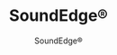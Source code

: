 ---
title: "SoundEdge®"
image_primary: "img/Arktura-SoundEdge-Ceiling-Feature-Image-v1-1600x1600.png"
image_secondary: "img/Arktura-SoundEdge-UK-Winslow-Lexington-Kentucky_WEB_1-scaled.jpg"
description: "SoundEdge%AE%20ceiling%20system%20offers%20flexible%20building%20blocks%20to%20easily%20achieve%20enhanced%20acoustical%20performance%20and%20design%20effects.%20Its%20modular%20single%20fin%20design%2C%20available%20in%20a%20multitude%20of%20lengths%20and%20depths%2C%20is%20easy%20to%20install%2C%20and%20can%20be%20mixed%20and%20matched%20in%20numerous%20configurations.%20SoundEdge%AE%20is%20constructed%20from%20our%20Soft%20Sound%AE%20acoustical%20material%20%28100%25%20PET%20plastic%20with%20up%20to%2060%25%20recycled%20content%29%20to%20drastically%20reduce%20sound%20reverberation."
designer: "Arktura"
subtitle: "SoundEdge®"
href: "https://arktura.com/product/soundedge/"
tags: 
  - "arktura"
  - "Acoustic"
  - "Ceiling Baffles"
  - "ceiling-baffles"
category: "ceiling-baffles"
manufacturer: "Arktura"
slug: "/manufacturers/arktura/ceiling-baffles/arktura-sound-edge"
---